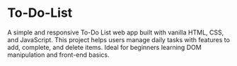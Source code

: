 # To-Do-List
A simple and responsive To-Do List web app built with vanilla HTML, CSS, and JavaScript. This project helps users manage daily tasks with features to add, complete, and delete items. Ideal for beginners learning DOM manipulation and front-end basics.

